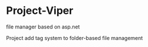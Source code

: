 # Project-Viper
file manager based on asp.net

Project add tag system to folder-based file management
